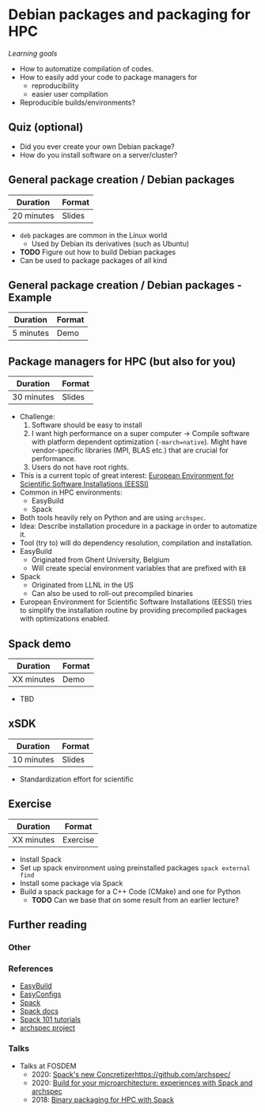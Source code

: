 # Debian packages and packaging for HPC

*Learning goals*

- How to automatize compilation of codes.
- How to easily add your code to package managers for
    - reproducibility
    - easier user compilation
- Reproducible builds/environments?

## Quiz (optional)

- Did you ever create your own Debian package?
- How do you install software on a server/cluster?

## General package creation / Debian packages

| Duration | Format |
| --- | --- |
| 20 minutes | Slides |

- `deb` packages are common in the Linux world
    - Used by Debian its derivatives (such as Ubuntu)
- **TODO** Figure out how to build Debian packages
- Can be used to package packages of all kind

## General package creation / Debian packages - Example

| Duration | Format |
| --- | --- |
| 5 minutes | Demo |


## Package managers for HPC (but also for you)

| Duration | Format |
| --- | --- |
| 30 minutes | Slides |

- Challenge:
    1. Software should be easy to install
    2. I want high performance on a super computer -> Compile software with platform dependent optimization (`-march=native`). Might have vendor-specific libraries (MPI, BLAS etc.) that are crucial for performance.
    3. Users do not have root rights.
- This is a current topic of great interest: [European Environment for Scientific Software Installations (EESSI)](https://github.com/EESSI/)
- Common in HPC environments:
    - EasyBuild
    - Spack
- Both tools heavily rely on Python and are using `archspec`.
- Idea: Describe installation procedure in a package in order to automatize it.
- Tool (try to) will do dependency resolution, compilation and installation.
- EasyBuild
    - Originated from Ghent University, Belgium
    - Will create special environment variables that are prefixed with `EB`
- Spack
    - Originated from LLNL in the US
    - Can also be used to roll-out precompiled binaries
- European Environment for Scientific Software Installations (EESSI) tries to simplify the installation routine by providing precompiled packages with optimizations enabled.

## Spack demo

| Duration | Format |
| --- | --- |
| XX minutes | Demo |

- TBD

## xSDK

| Duration | Format |
| --- | --- |
| 10 minutes | Slides |

- Standardization effort for scientific

## Exercise

| Duration | Format |
| --- | --- |
| XX minutes | Exercise |

- Install Spack
- Set up spack environment using preinstalled packages `spack external find`
- Install some package via Spack
- Build a spack package for a C++ Code (CMake) and one for Python
    - **TODO** Can we base that on some result from an earlier lecture?


## Further reading

### Other

### References

- [EasyBuild](https://github.com/easybuilders/easybuild)
- [EasyConfigs](https://github.com/easybuilders/easybuild-easyconfigs)
- [Spack](spack.io)
- [Spack docs](https://spack.readthedocs.io/en/latest/)
- [Spack 101 tutorials](https://spack-tutorial.readthedocs.io/en/latest/)
- [archspec project](https://github.com/archspec/)

### Talks

- Talks at FOSDEM
    - 2020: [Spack's new Concretizer](https://archive.fosdem.org/2020/schedule/event/dependency_solving_not_just_sat/)https://github.com/archspec/
    - 2020: [Build for your microarchitecture: experiences with Spack and archspec](https://archive.fosdem.org/2020/schedule/event/archspec/)
    - 2018: [Binary packaging for HPC with Spack](https://archive.fosdem.org/2018/schedule/event/llnl_spack/)
